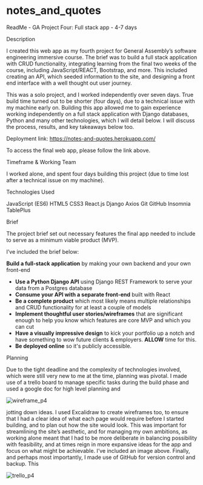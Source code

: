 # notes_and_quotes 

ReadMe - GA Project Four: Full stack app - 4-7 days

Description

I created this web app as my fourth project for General Assembly’s software engineering immersive course. The brief was to build a full stack application with CRUD functionality, integrating learning from the final two weeks of the course, including JavaScript/REACT, Bootstrap, and more. This included creating an API, which seeded information to the site, and designing a front end interface with a well thought out user journey.

This was a solo project, and I worked independently over seven days. True build time turned out to be shorter (four days), due to a technical issue with my machine early on. Building this app allowed me to gain experience working independently on a full stack application with Django databases, Python and many other technologies, which I will detail below. I will discuss the process, results, and key takeaways below too.

Deployment link: https://notes-and-quotes.herokuapp.com/ 

To access the final web app, please follow the link above. 

Timeframe & Working Team

I worked alone, and spent four days building this project (due to time lost after a technical issue on my machine).

Technologies Used

JavaScript (ES6)
HTML5
CSS3
React.js
Django
Axios
Git
GitHub
Insomnia
TablePlus



Brief

The project brief set out necessary features the final app needed to include to serve as a minimum viable product (MVP).

I’ve included the brief below:

 **Build a full-stack application** by making your own backend and your own front-end
* **Use a Python Django API** using Django REST Framework to serve your data from a Postgres database
* **Consume your API with a separate front-end** built with React
* **Be a complete product** which most likely means multiple relationships and CRUD functionality for at least a couple of models
* **Implement thoughtful user stories/wireframes** that are significant enough to help you know which features are core MVP and which you can cut
* **Have a visually impressive design** to kick your portfolio up a notch and have something to wow future clients & employers. **ALLOW** time for this.
* **Be deployed online** so it's publicly accessible.
 

Planning

Due to the tight deadline and the complexity of technologies involved, which were still very new to me at the time, planning was pivotal. I made use of a trello board to manage specific tasks during the build phase and used a google doc for high level planning and 

![wireframe_p4](https://user-images.githubusercontent.com/113911812/212492946-21f3ce23-5c90-407d-bc54-19a73ca57b42.png)

jotting down ideas. I used Excalidraw to create wireframes too, to ensure that I had a clear idea of what each page would require before I started building, and to plan out how the site would look. This was important for streamlining the site’s aesthetic, and for managing my own ambitions, as working alone meant that I had to be more deliberate in balancing possibility with feasibility, and at times reign in more expansive ideas for the app and focus on what might be achievable. I’ve included an image above. Finally, and perhaps most importantly, I made use of GitHub for version control and backup. This 


![trello_p4](https://user-images.githubusercontent.com/113911812/212493359-389ab691-ede2-4022-922f-43978cb03a0d.png)






